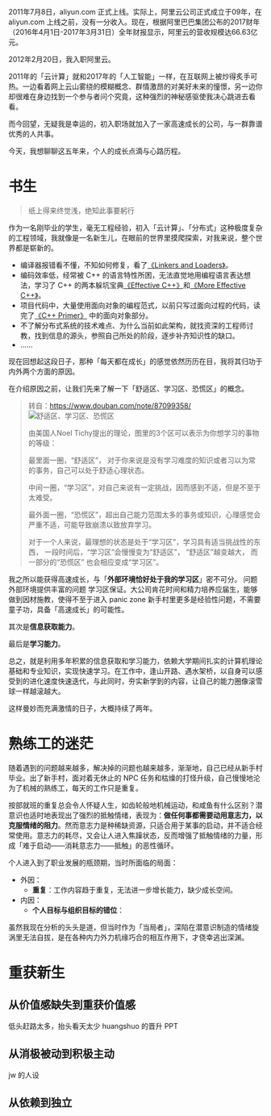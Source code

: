 2011年7月8日，aliyun.com 正式上线。实际上，阿里云公司正式成立于09年，在 aliyun.com 上线之前，没有一分收入。现在，根据阿里巴巴集团公布的2017财年（2016年4月1日-2017年3月31日）全年财报显示，阿里云的营收规模达66.63亿元。

2012年2月20日，我入职阿里云。

2011年的「云计算」就和2017年的「人工智能」一样，在互联网上被炒得炙手可热。一边看着网上云山雾绕的模糊概念、群情激昂的对美好未来的憧憬，另一边你却很难在身边找到一个参与者问个究竟，这种强烈的神秘感驱使我决心跳进去看看。

而今回望，无疑我是幸运的，初入职场就加入了一家高速成长的公司，与一群靠谱优秀的人共事。

今天，我想聊聊这五年来，个人的成长点滴与心路历程。

# 书生

>  纸上得来终觉浅，绝知此事要躬行

作为一名刚毕业的学生，毫无工程经验，初入「云计算」、「分布式」这种极度复杂的工程领域，我就像是一名新生儿，在眼前的世界里摸爬探索，对我来说，整个世界都是崭新的。

 * 编译器报错看不懂，不知如何修复，看了[《Linkers and Loaders》](https://book.douban.com/subject/1436811/)。
 * 编码效率低，经常被 C++ 的语言特性所困，无法直觉地用编程语言表达想法，学习了 C++ 的两本躲坑宝典[《Effective C++》](https://book.douban.com/subject/1842426/)和[《More Effective C++》](https://book.douban.com/subject/1457891/)。
 * 项目代码中，大量使用面向对象的编程范式，以前只写过面向过程的代码，读完了[《C++ Primer》](https://book.douban.com/subject/1767741/) 中的面向对象部分。
 * 不了解分布式系统的技术难点、为什么当前如此架构，就找资深的工程师讨教，找到信息的源头，参照自己所处的阶段，逐步补齐知识性的缺口。
 * ......

现在回想起这段日子，那种「每天都在成长」的感觉依然历历在目，我将其归功于内外两个方面的原因。

在介绍原因之前，让我们先来了解一下「舒适区、学习区、恐慌区」的概念。

> 转自：https://www.douban.com/note/87099358/
> ![舒适区、学习区、恐慌区](https://img3.doubanio.com/view/note/large/public/p87099358-1.jpg)
> 
> 由美国人Noel Tichy提出的理论，图里的3个区可以表示为你想学习的事物的等级：
> 
> 最里面一圈，“舒适区”， 对于你来说是没有学习难度的知识或者习以为常的事务，自己可以处于舒适心理状态。 
> 
> 中间一圈，“学习区”，对自己来说有一定挑战，因而感到不适，但是不至于太难受。
> 
> 最外面一圈，“恐慌区”，超出自己能力范围太多的事务或知识，心理感觉会严重不适，可能导致崩溃以致放弃学习。
> 
> 对于一个人来说，最理想的状态是处于“学习区”，学习具有适当挑战性的东西， 一段时间后，“学习区”会慢慢变为“舒适区”， “舒适区”越变越大， 而一部分的“恐慌区” 也会相应变成“学习区”。

我之所以能获得高速成长，与「**外部环境恰好处于我的学习区**」密不可分。
问题外部环境提供丰富的问题
学习区保证。大公司肯花时间和精力培养应届生，能够做到因材施教，使得不至于进入 panic zone
新手村里更多是经验性问题，不需要童子功，具备「高速成长」的可能性。

其次是**信息获取能力**。

最后是**学习能力**。

总之，就是利用多年积累的信息获取和学习能力，依赖大学期间扎实的计算机理论基础和专业知识，实现快速学习。在工作中，逢山开路、遇水架桥，以自身可以感受到的进化速度快速迭代，与此同时，夯实新学到的内容，让自己的能力圈像滚雪球一样越滚越大。



这样曼妙而充满激情的日子，大概持续了两年。

# 熟练工的迷茫

随着遇到的问题越来越多，解决掉的问题也越来越多，渐渐地，自己已经从新手村毕业。出了新手村，面对着无休止的 NPC 任务和枯燥的打怪升级，自己慢慢地沦为了机械的熟练工，每天的工作只是重复。

按部就班的重复总会令人怀疑人生，如齿轮般地机械运动，和咸鱼有什么区别？潜意识也适时地表现出了强烈的抵触情绪，表现为：**做任何事都需要动用意志力，以克服情绪的阻力**。然而意志力是种稀缺资源，只适合用于某事的启动，并不适合经常使用。意志力的耗尽，又会让人进入焦躁状态，反而增强了抵触情绪的力量，形成「难于启动——消耗意志力——抵触」的恶性循环。

个人进入到了职业发展的瓶颈期，当时所面临的局面：

 * 外因：
    * **重复**：工作内容趋于重复，无法进一步增长能力，缺少成长空间。
 * 内因：
    * **个人目标与组织目标的错位**：

虽然我现在分析的头头是道，但当时作为「当局者」，深陷在潜意识制造的情绪旋涡里无法自拔，是在各种内力外力机缘巧合的相互作用下，才侥幸逃出深渊。

# 重获新生

## 从价值感缺失到重获价值感
低头赶路太多，抬头看天太少
huangshuo 的晋升 PPT
## 从消极被动到积极主动
jw 的人设
## 从依赖到独立
<!--stackedit_data:
eyJoaXN0b3J5IjpbMTY5NDQ5NjU1OCwtMTYzNTU2MDE4MV19
-->